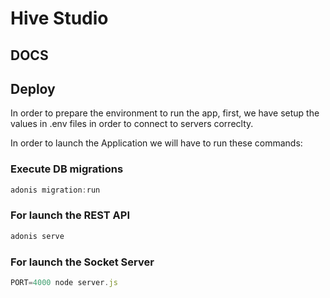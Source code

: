 # Hive Studio

## DOCS

## Deploy
In order to prepare the environment to run the app, first, we have setup the values in .env files in order to connect to servers correclty.


In order to launch the Application we will have to run these commands:

### Execute DB migrations
```javascript
adonis migration:run
```

### For launch the REST API
```javascript
adonis serve 
```

### For launch the Socket Server
```javascript
PORT=4000 node server.js
```
